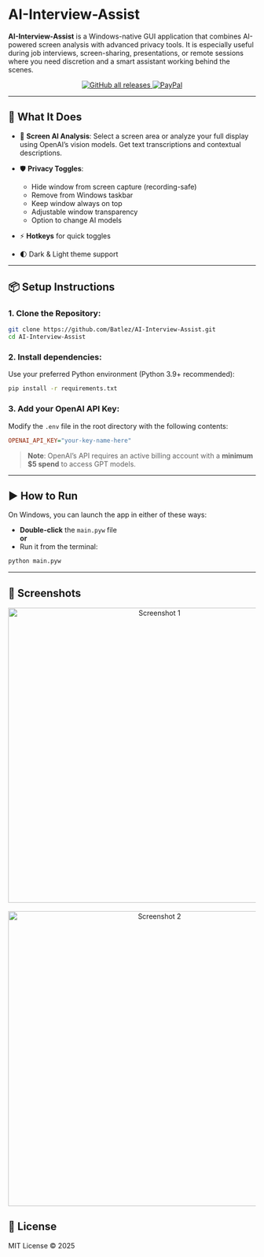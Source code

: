 # AI-Interview-Assist

**AI-Interview-Assist** is a Windows-native GUI application that combines AI-powered screen analysis with advanced privacy tools. It is especially useful during job interviews, screen-sharing, presentations, or remote sessions where you need discretion and a smart assistant working behind the scenes.


<p align="center">
  <a href="https://github.com/Batlez/AI-Interview-Assist/releases/latest">
    <img src="https://img.shields.io/github/downloads/Batlez/AI-Interview-Assist/total?style=for-the-badge" alt="GitHub all releases" />
  </a> 
  <a href="https://paypal.me/CS2bro123">
    <img src="https://img.shields.io/badge/PayPal-00457C?style=for-the-badge&logo=paypal&logoColor=white" alt="PayPal" />
  </a>
</p>

---

## 🚀 What It Does

* 📸 **Screen AI Analysis**: Select a screen area or analyze your full display using OpenAI’s vision models. Get text transcriptions and contextual descriptions.
* 🛡️ **Privacy Toggles**:

  * Hide window from screen capture (recording-safe)
  * Remove from Windows taskbar
  * Keep window always on top
  * Adjustable window transparency
  * Option to change AI models
* ⚡ **Hotkeys** for quick toggles
* 🌓 Dark & Light theme support

---

## 📦 Setup Instructions

### 1. Clone the Repository:

```bash
git clone https://github.com/Batlez/AI-Interview-Assist.git
cd AI-Interview-Assist
```

### 2. Install dependencies:

Use your preferred Python environment (Python 3.9+ recommended):

```bash
pip install -r requirements.txt
```

### 3. Add your OpenAI API Key:

Modify the `.env` file in the root directory with the following contents:

```ini
OPENAI_API_KEY="your-key-name-here"
```

> **Note**: OpenAI’s API requires an active billing account with a **minimum \$5 spend** to access GPT models.

---

## ▶️ How to Run

On Windows, you can launch the app in either of these ways:

- **Double-click** the `main.pyw` file  
**or**
- Run it from the terminal:

```bash
python main.pyw
```

---

## 📸 Screenshots

<div align="center">
  <img src="https://github.com/user-attachments/assets/fbcfcdf4-c12f-48dc-9ba1-2cd524f812fb" alt="Screenshot 1" width="600"/>
  <br><br>
  <img src="https://github.com/user-attachments/assets/a784fad4-6f27-40a7-a144-9d93b753f700" alt="Screenshot 2" width="600"/>
</div>

## 📄 License

MIT License © 2025

